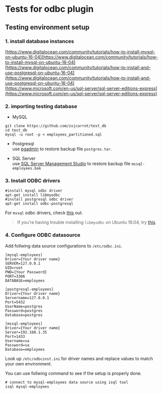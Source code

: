 #  Tests for odbc plugin

##  Testing environment setup
###  1. install database instances
[https://www.digitalocean.com/community/tutorials/how-to-install-mysql-on-ubuntu-16-04](https://www.digitalocean.com/community/tutorials/how-to-install-mysql-on-ubuntu-16-04)  
[https://www.digitalocean.com/community/tutorials/how-to-install-and-use-postgresql-on-ubuntu-16-04](https://www.digitalocean.com/community/tutorials/how-to-install-and-use-postgresql-on-ubuntu-16-04)  
[https://www.microsoft.com/en-us/sql-server/sql-server-editions-express](https://www.microsoft.com/en-us/sql-server/sql-server-editions-express)

###  2. importing testing database
* MySQL
```
git clone https://github.com/zxjcarrot/test_db
cd test_db
mysql -u root -p < employees_partitioned.sql
```
* Postgresql  
use [pgadmin](https://www.pgadmin.org/) to restore backup file ```postgres.tar```.  

* SQL Server  
use [SQL Server Management Studio](https://docs.microsoft.com/en-us/sql/ssms/download-sql-server-management-studio-ssms) to restore backup file ```mssql-employees.bak```
### 3. Install ODBC drivers
```
#install mysql odbc driver
apt-get install libmyodbc
#install postgresql odbc driver
apt-get install odbc-postgresql
```
For ```mssql``` odbc drivers, check [this](https://docs.microsoft.com/en-us/sql/connect/odbc/linux-mac/installing-the-microsoft-odbc-driver-for-sql-server) out.
> If you're having trouble installing ```libmyodbc``` on Ubuntu 16.04, try [this](https://www.datasunrise.com/blog/how-to-install-the-mysql-odbc-driver-on-ubuntu-16-04/).

### 4. Configure ODBC datasource   
Add follwing data source configurations to ```/etc/odbc.ini```.
```
[mysql-employees]
Driver={Your driver name}
SERVER=127.0.0.1
UID=root
PWD={Your Password}
PORT=3306
DATABASE=employees

[postgresql-employees]
Driver={Your driver name}
Servername=127.0.0.1
Port=5432
UserName=postgres
Password=postgres
Database=postgres

[mssql-employees]
Driver={Your driver name}
Server=192.168.1.35
Port=1433
Username=sa
Password=sa
Database=employees
```

Look up ```/etc/odbcinst.ini``` for driver names and replace values to match your own environment.

You can use follwing command to see if the setup is properly done.
```
# connect to mysql-employees data source using isql tool
isql mysql-employees
```
